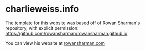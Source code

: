 # charlieweiss.info
The template for this website was based off of Rowan Sharman's repository, with explicit permission:  https://github.com/rowansharman/rowansharman.github.io

You can view his website at [rowansharman.com](https://rowansharman.com?utm_source=github&wemail=gh)  
